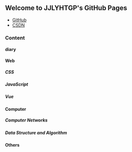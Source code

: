 ## Welcome to JJLYHTGP's GitHub Pages

- [GitHub](https://github.com/JJLYHTGP/JJLYHTGP.github.io)
- [CSDN](https://me.csdn.net/qq_33291740)



### Content
#### diary

#### Web
##### CSS

##### JavaScript

##### Vue

#### Computer

##### Computer Networks

##### Data Structure and Algorithm


#### Others
